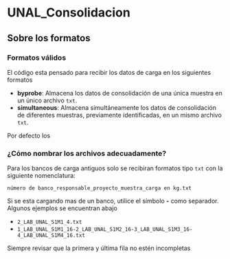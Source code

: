 # UNAL_Consolidacion

## Sobre los formatos

### Formatos válidos

El código esta pensado para recibir los datos de carga en los siguientes formatos 

- **byprobe**: Almacena los datos de consolidación de una única muestra en un único archivo `txt`. 
- **simultaneous**: Almacena simultáneamente los datos de consolidación de diferentes muestras, previamente identificadas, en un mismo archivo `txt`.

Por defecto los 

### ¿Cómo nombrar los archivos adecuadamente?

Para los bancos de carga antiguos solo se recibiran formatos tipo `txt` con la siguiente nomenclatura:

`número de banco_responsable_proyecto_muestra_carga en kg.txt`

Si se esta cargando mas de un banco, utilice el símbolo **-** como separador. Algunos ejemplos se encuentran abajo

- `2_LAB_UNAL_S1M1_4.txt`
- `1_LAB_UNAL_S1M1_16-2_LAB_UNAL_S1M2_16-3_LAB_UNAL_S1M3_16-4_LAB_UNAL_S1M4_16.txt`

Siempre revisar que la primera y última fila no estén incompletas